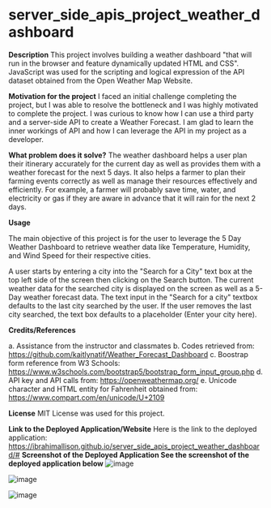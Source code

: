 # server_side_apis_project_weather_dashboard

**Description**
This project involves building a weather dashboard "that will run in the browser and feature dynamically updated HTML and CSS". JavaScript was used for the scripting and logical expression of the API dataset obtained from the Open Weather Map Website.

**Motivation for the project**
I faced an initial challenge completing the project, but I was able to resolve the bottleneck and I was highly motivated to complete the project. I was curious to know how I can use a third party and a server-side API to create a Weather Forecast. I am glad to learn the inner workings of API and how I can leverage the API in my project as a developer.

**What problem does it solve?**
The weather dashboard helps a user plan their itinerary accurately for the current day as well as provides them with a weather forecast for the next 5 days. It also helps a farmer to plan their farming events correctly as well as manage their resources effectively and efficiently. For example, a farmer will probably save time, water, and electricity or gas if they are aware in advance that it will rain for the next 2 days.

**Usage**

The main objective of this project is for the user to leverage the 5 Day Weather Dashboard to retrieve weather data like Temperature, Humidity, and Wind Speed for their respective cities.

A user starts by entering a city into the "Search for a City" text box at the top left side of the screen then clicking on the Search button. The current weather data for the searched city is displayed on the screen as well as a 5-Day weather forecast data.
The text input in the "Search for a city" textbox defaults to the last city searched by the user. If the user removes the last city searched, the text box defaults to a placeholder (Enter your city here).

**Credits/References**

a. Assistance from the instructor and classmates
b. Codes retrieved from: https://github.com/kaitlynatif/Weather_Forecast_Dashboard
c. Boostrap form reference from W3 Schools: https://www.w3schools.com/bootstrap5/bootstrap_form_input_group.php
d. API key and API calls from: https://openweathermap.org/
e. Unicode character and HTML entity for Fahrenheit obtained from: https://www.compart.com/en/unicode/U+2109 

**License**
MIT License was used for this project.

**Link to the Deployed Application/Website**
Here is the link to the deployed application: https://ibrahimallison.github.io/server_side_apis_project_weather_dashboard/#
**Screenshot of the Deployed Application See the screenshot of the deployed application below**
![image](https://github.com/IbrahimAllison/server_side_apis_project_weather_dashboard/assets/116689797/788c6bcc-7c69-4aa5-a313-6fd0c82f6f09)

![image](https://github.com/IbrahimAllison/server_side_apis_project_weather_dashboard/assets/116689797/f4de99d4-1245-46ca-a347-ef88955cb871)

![image](https://github.com/IbrahimAllison/server_side_apis_project_weather_dashboard/assets/116689797/794baa28-2a36-4246-910e-1b062ca1f879)






